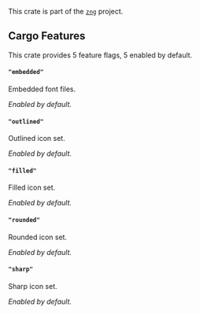 <!--do doc --readme header-->
This crate is part of the [`zng`](https://github.com/zng-ui/zng?tab=readme-ov-file#crates) project.


<!--do doc --readme features-->
## Cargo Features

This crate provides 5 feature flags, 5 enabled by default.

#### `"embedded"`
Embedded font files.

*Enabled by default.*

#### `"outlined"`
Outlined icon set.

*Enabled by default.*

#### `"filled"`
Filled icon set.

*Enabled by default.*

#### `"rounded"`
Rounded icon set.

*Enabled by default.*

#### `"sharp"`
Sharp icon set.

*Enabled by default.*

<!--do doc --readme #SECTION-END-->


